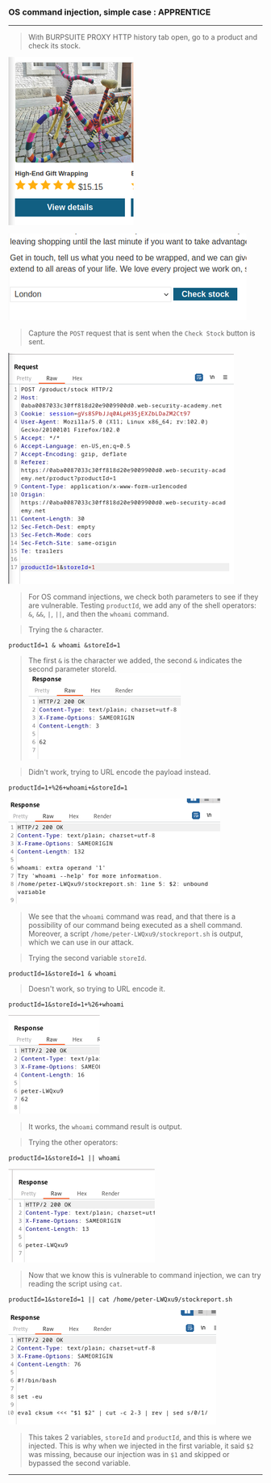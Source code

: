 
### OS command injection, simple case : APPRENTICE

---

> With BURPSUITE PROXY HTTP history tab open, go to a product and check its stock.

![product](./screenshots/product.png)

![stock](./screenshots/stock.png)

> Capture the `POST` request that is sent when the `Check Stock` button is sent.

![get-req](./screenshots/get-req.png)

> For OS command injections, we check both parameters to see if they are vulnerable.
> Testing `productId`, we add any of the shell operators: `&`, `&&`, `|`, `||`, and then the `whoami` command.

> Trying the `&` character.
```
productId=1 & whoami &storeId=1
```
> The first `&` is the character we added, the second `&` indicates the second parameter storeId.
![wrong](./screenshots/wrong.png)

> Didn't work, trying to URL encode the payload instead.
```
productId=1+%26+whoami+&storeId=1
```

![script](./screenshots/script.png)

> We see that the `whoami` command was read, and that there is a possibility of our command being executed as a shell command.
> Moreover, a script `/home/peter-LWQxu9/stockreport.sh` is output, which we can use in our attack.

> Trying the second variable `storeId`.
```
productId=1&storeId=1 & whoami
```
> Doesn't work, so trying to URL encode it.
```
productId=1&storeId=1+%26+whoami
```

![&whoami](./screenshots/whoami&.png)

> It works, the `whoami` command result is output.

> Trying the other operators:
```
productId=1&storeId=1 || whoami
```

![whoami](./screenshots/whoami.png)

> Now that we know this is vulnerable to command injection, we can try reading the script using `cat`.
```
productId=1&storeId=1 || cat /home/peter-LWQxu9/stockreport.sh
```

![script-res](./screenshots/script-res.png)

> This takes 2 variables, `storeId` and `productId`, and this is where we injected.
> This is why when we injected in the first variable, it said `$2` was missing, because our injection was in `$1` and skipped or bypassed the second variable.

---
